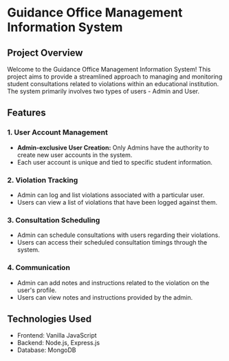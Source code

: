 # Guidance Office Management Information System

## Project Overview

Welcome to the Guidance Office Management Information System! This project aims to provide a streamlined approach to managing and monitoring student consultations related to violations within an educational institution. The system primarily involves two types of users - Admin and User.

## Features

### 1. User Account Management

- **Admin-exclusive User Creation:** Only Admins have the authority to create new user accounts in the system.
- Each user account is unique and tied to specific student information.

### 2. Violation Tracking

- Admin can log and list violations associated with a particular user.
- Users can view a list of violations that have been logged against them.

### 3. Consultation Scheduling

- Admin can schedule consultations with users regarding their violations.
- Users can access their scheduled consultation timings through the system.

### 4. Communication

- Admin can add notes and instructions related to the violation on the user's profile.
- Users can view notes and instructions provided by the admin.

## Technologies Used

- Frontend: Vanilla JavaScript
- Backend: Node.js, Express.js
- Database: MongoDB
